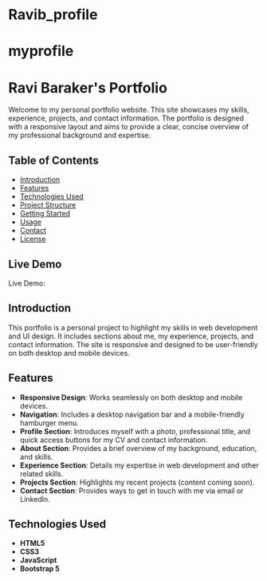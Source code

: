 # Ravib_profile

# myprofile

# Ravi Baraker's Portfolio

Welcome to my personal portfolio website. This site showcases my skills, experience, projects, and contact information. The portfolio is designed with a responsive layout and aims to provide a clear, concise overview of my professional background and expertise.

## Table of Contents

- [Introduction](#introduction)
- [Features](#features)
- [Technologies Used](#technologies-used)
- [Project Structure](#project-structure)
- [Getting Started](#getting-started)
- [Usage](#usage)
- [Contact](#contact)
- [License](#license)

## Live Demo
  Live Demo:
## Introduction

This portfolio is a personal project to highlight my skills in web development and UI design. It includes sections about me, my experience, projects, and contact information. The site is responsive and designed to be user-friendly on both desktop and mobile devices.

## Features

- **Responsive Design**: Works seamlessly on both desktop and mobile devices.
- **Navigation**: Includes a desktop navigation bar and a mobile-friendly hamburger menu.
- **Profile Section**: Introduces myself with a photo, professional title, and quick access buttons for my CV and contact information.
- **About Section**: Provides a brief overview of my background, education, and skills.
- **Experience Section**: Details my expertise in web development and other related skills.
- **Projects Section**: Highlights my recent projects (content coming soon).
- **Contact Section**: Provides ways to get in touch with me via email or LinkedIn.

## Technologies Used

- **HTML5**
- **CSS3**
- **JavaScript**
- **Bootstrap 5**

